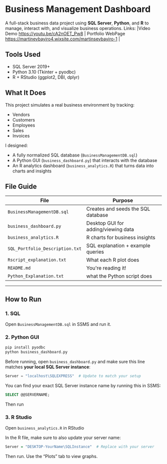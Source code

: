 # Business Management Dashboard
 A full-stack business data project using **SQL Server**, **Python**, and **R** to manage, interact with, and visualize business operations.
 Links: |Video Demo https://youtu.be/cA2nOET_Pw8 | Portfolio WebPage https://martinevbayiro4.wixsite.com/martinsevbayiro-1 |
 

##  Tools Used
- SQL Server 2019+
- Python 3.10 (Tkinter + pyodbc)
- R + RStudio (ggplot2, DBI, dplyr)

##  What It Does

This project simulates a real business environment by tracking:
- Vendors
- Customers
- Employees
- Sales
- Invoices

I designed:
- A fully normalized SQL database (`BusinessManagementDB.sql`)
- A Python GUI (`business_dashboard.py`) that interacts with the database
- An R analytics dashboard (`business_analytics.R`) that turns data into charts and insights

##  File Guide

| File | Purpose |
|------|---------|
| `BusinessManagementDB.sql` | Creates and seeds the SQL database |
| `business_dashboard.py` | Desktop GUI for adding/viewing data |
| `business_analytics.R` | R charts for business insights |
| `SQL_Portfolio_Description.txt` | SQL explanation + example queries |
| `Rscript_explanation.txt` | What each R plot does |
| `README.md` | You're reading it! |
| `Python_Explanation.txt` | what the Python script does |

---

##  How to Run

### 1. SQL
Open `BusinessManagementDB.sql` in SSMS and run it.

### 2. Python GUI
```bash
pip install pyodbc
python business_dashboard.py
```

Before running, open `business_dashboard.py` and make sure this line matches **your local SQL Server instance**:

```python
Server = "localhost\SQLEXPRESS"  # Update to match your setup
```

You can find your exact SQL Server instance name by running this in SSMS:

```sql
SELECT @@SERVERNAME;
```

Then run

### 3. R Studio
Open `business_analytics.R` in RStudio

In the R file, make sure to also update your server name:

```r
Server = "DESKTOP-YourName\SQLInstance"  # Replace with your server
```

Then run. Use the “Plots” tab to view graphs.
